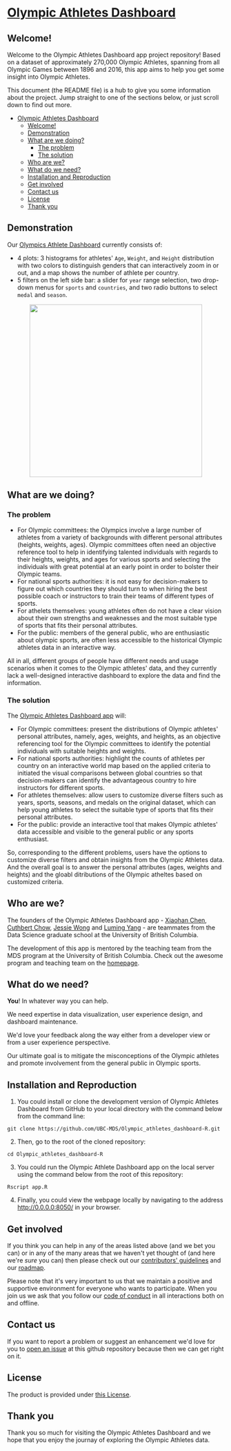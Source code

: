 # [Olympic Athletes Dashboard](https://olympic-athletes-dash-r.herokuapp.com/)
## Welcome!

Welcome to the Olympic Athletes Dashboard app project repository! Based on a dataset of approximately 270,000 Olympic Athletes, spanning from all Olympic Games between 1896 and 2016, this app aims to help you get some insight into Olympic Athletes.

This document (the README file) is a hub to give you some information about the project. Jump straight to one of the sections below, or just scroll down to find out more.

- [Olympic Athletes Dashboard](#olympic-athletes-dashboard)
  - [Welcome!](#welcome)
  - [Demonstration](#demonstration)
  - [What are we doing?](#what-are-we-doing)
    - [The problem](#the-problem)
    - [The solution](#the-solution)
  - [Who are we?](#who-are-we)
  - [What do we need?](#what-do-we-need)
  - [Installation and Reproduction](#installation-and-reproduction)
  - [Get involved](#get-involved)
  - [Contact us](#contact-us)
  - [License](#license)
  - [Thank you](#thank-you)

## Demonstration

Our [Olympics Athlete Dashboard](https://olympic-athletes-dash-r.herokuapp.com/) currently consists of:
* 4 plots: 3 histograms for athletes' `Age`, `Weight`, and `Height` distribution with two colors to distinguish genders that can interactively zoom in or out, and a map shows the number of athlete per country. 
* 5 filters on the left side bar: a slider for `year` range selection, two drop-down menus for `sports` and `countries`, and two radio buttons to select `medal` and `season`.

<p align="center">
  <img src="docs/Olympic_athletes_dashboard_R.gif" width=400/>
</p>

## What are we doing?

### The problem

* For Olympic committees: the Olympics involve a large number of athletes from a variety of backgrounds with different personal attributes (heights, weights, ages). Olympic committees often need an objective reference tool to help in identifying talented individuals with regards to their heights, weights, and ages for various sports and selecting the individuals with great potential at an early point in order to bolster their Olympic teams.
* For national sports authorities: it is not easy for decision-makers to figure out which countries they should turn to when hiring the best possible coach or instructors to train their teams of different types of sports. 
* For athelets themselves: young athletes often do not have a clear vision about their own strengths and weaknesses and the most suitable type of sports that fits their personal attributes.
* For the public: members of the general public, who are enthusiastic about olympic sports, are often less accessible to the historical Olympic athletes data in an interactive way.

All in all, different groups of people have different needs and usage scenarios when it comes to the Olympic athletes' data, and they currently lack a well-designed interactive dashboard to explore the data and find the information.

### The solution

The [Olympic Athletes Dashboard app](https://olympic-athletes-dash.herokuapp.com/) will:

* For Olympic committees: present the distributions of Olympic athletes' personal attributes, namely, ages, weights, and heights, as an objective referencing tool for the Olympic committees to identify the potential individuals with suitable heights and weights.
* For national sports authorities: highlight the counts of athletes per country on an interactive world map based on the applied criteria to initiated the visual comparisons between global countries so that decision-makers can identify the advantageous country to hire instructors for different sports.
* For athletes themselves: allow users to customize diverse filters such as years, sports, seasons, and medals on the original dataset, which can help young athletes to select the suitable type of sports that fits their personal attributes.
* For the public: provide an interactive tool that makes Olympic athletes' data accessible and visible to the general public or any sports enthusiast.

So, corresponding to the different problems, users have the options to customize diverse filters and obtain insights from the Olympic Athletes data. And the overall goal is to answer the personal attributes (ages, weights and heights) and the gloabl ditributions of the Olympic atheltes based on customized criteria. 

## Who are we?

The founders of the Olympic Athletes Dashboard app - [Xiaohan Chen][link_xiaohan], [Cuthbert Chow][link_cuthbert], [Jessie Wong][link_jessie] and [Luming Yang][link_luming] - are teammates from the Data Science graduate school at the University of British Columbia. 

The development of this app is mentored by the teaching team from the MDS program at the University of British Columbia. Check out the awesome program and teaching team on the [homepage][link_ubc_mds].

## What do we need?

**You**! In whatever way you can help.

We need expertise in data visualization, user experience design, and dashboard maintenance.

We'd love your feedback along the way either from a developer view or from a user experience perspective.

Our ultimate goal is to mitigate the misconceptions of the Olympic athletes and promote involvement from the general public in Olympic sports.

## Installation and Reproduction

1. You could install or clone the development version of Olympic Athletes Dashboard from GitHub to your local directory with the command below from the command line:

```
git clone https://github.com/UBC-MDS/Olympic_athletes_dashboard-R.git
```

2. Then, go to the root of the cloned repository:

```
cd Olympic_athletes_dashboard-R
```

3. You could run the Olympic Athlete Dashboard app on the local server using the command below from the root of this repository:

```
Rscript app.R
```

4. Finally, you could view the webpage locally by navigating to the address http://0.0.0.0:8050/ in your browser.

## Get involved

If you think you can help in any of the areas listed above (and we bet you can) or in any of the many areas that we haven't yet thought of (and here we're *sure* you can) then please check out our [contributors' guidelines](CONTRIBUTING.md) and our [roadmap](../../issues/1).

Please note that it's very important to us that we maintain a positive and supportive environment for everyone who wants to participate. When you join us we ask that you follow our [code of conduct](CODE_OF_CONDUCT.md) in all interactions both on and offline.

## Contact us

If you want to report a problem or suggest an enhancement we'd love for you to [open an issue](../../issues) at this github repository because then we can get right on it.

## License

The product is provided under [this License](LICENSE).

## Thank you

Thank you so much for visiting the Olympic Athletes Dashboard and we hope that you enjoy the journay of exploring the Olympic Athletes data.


[link_xiaohan]: https://github.com/Anthea98
[link_cuthbert]: https://github.com/cuthchow
[link_jessie]: https://github.com/jessie14
[link_luming]: https://github.com/Luming-ubc
[link_ubc_mds]: https://masterdatascience.ubc.ca/
